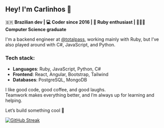## Hey! I'm Carlinhos 👋

🇧🇷 **Brazilian dev | 💻 Coder since 2016 | 💎 Ruby enthusiast | 👨🏻‍🎓 Computer Science graduate**

I'm a backend engineer at [@totalpass](https://totalpass.com/br/), working mainly with Ruby, but I’ve also played around with C#, JavaScript, and Python.

### Tech stack:
- **Languages**: Ruby, JavaScript, Python, C#
- **Frontend**: React, Angular, Bootstrap, Tailwind
- **Databases**: PostgreSQL, MongoDB

I like good code, good coffee, and good laughs.  
Teamwork makes everything better, and I’m always up for learning and helping.

Let’s build something cool 🚀

[![GitHub Streak](https://streak-stats.demolab.com?user=sousajunior&theme=highcontrast)](https://git.io/streak-stats)
